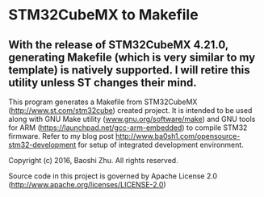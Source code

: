 # STM32CubeMX to Makefile

## With the release of STM32CubeMX 4.21.0, generating Makefile (which is very similar to my template) is natively supported. I will retire this utility unless ST changes their mind.

This program generates a Makefile from STM32CubeMX (http://www.st.com/stm32cube) created project. It is intended to be used along with GNU Make utility (www.gnu.org/software/make) and GNU tools for ARM (https://launchpad.net/gcc-arm-embedded) to compile STM32 firmware. Refer to my blog post http://www.ba0sh1.com/opensource-stm32-development for setup of integrated development environment.  

Copyright (c) 2016, Baoshi Zhu. All rights reserved.

Source code in this project is governed by Apache License 2.0 (http://www.apache.org/licenses/LICENSE-2.0)
